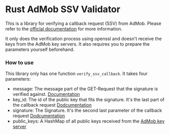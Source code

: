 Rust AdMob SSV Validator
========================

This is a library for verifying a callback request (SSV) from AdMob. Please refer to the [official documentation](https://developers.google.com/admob/android/rewarded-video-ssv) for more information.

It only does the verification process using openssl and doesn't receive the keys from the AdMob key servers. 
It also requires you to prepare the parameters yourself beforehand.

### How to use
This library only has one function `verify_ssv_callback`. It takes four parameters:

* message: The message part of the GET-Request that the signature is verified against. [Documentation](https://developers.google.com/admob/android/rewarded-video-ssv#get_content_to_be_verified)
* key_id: The id of the public key that fits the signature. It's the last part of the callback request [Dodcumentation](https://developers.google.com/admob/android/rewarded-video-ssv#get_signature_and_key_id_from_callback_url)
* signature: The Signature. It's the second last parameter of the callback request [Dodcumentation](https://developers.google.com/admob/android/rewarded-video-ssv#get_signature_and_key_id_from_callback_url)
* public_keys: A HashMap of all public keys received from the [AdMob key server](https://gstatic.com/admob/reward/verifier-keys.json)

